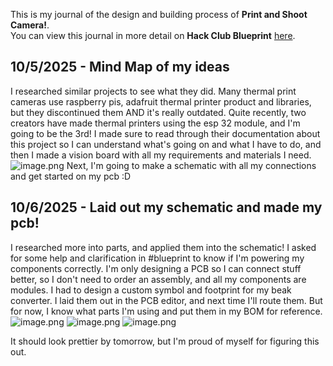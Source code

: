 <!--
  ===================    !!READ THIS NOTICE!!   ====================
  DO NOT edit this file manually. Your changes WILL BE OVERWRITTEN!
  This journal is auto generated and updated by Hack Club Blueprint.
  To edit this file, please edit your journal entries on Blueprint.
  ==================================================================
-->

This is my journal of the design and building process of **Print and Shoot Camera!**.  
You can view this journal in more detail on **Hack Club Blueprint** [here](https://blueprint.hackclub.com/projects/120).


## 10/5/2025 - Mind Map of my ideas  

I researched similar projects to see what they did. Many thermal print cameras use raspberry pis, adafruit thermal printer product and libraries, but they discontinued them AND it's really outdated. Quite recently, two creators have made thermal printers using the esp 32 module, and I'm going to be the 3rd! I made sure to read through their documentation about this project so I can understand what's going on and what I have to do, and then I made a vision board with all my requirements and materials I need. 
![image.png](https://blueprint.hackclub.com/user-attachments/blobs/redirect/eyJfcmFpbHMiOnsiZGF0YSI6NTkxLCJwdXIiOiJibG9iX2lkIn19--52b197829072006415c6fb491377c24a6adad040/image.png) Next, I'm going to make a schematic with all my connections and get started on my pcb :D
  

## 10/6/2025 - Laid out my schematic and made my pcb!  

I researched more into parts, and applied them into the schematic! I asked for some help and clarification in #blueprint to know if I'm powering my components correctly. I'm only designing a PCB so I can connect stuff better, so I don't need to order an assembly, and all my components are modules. I had to design a custom symbol and footprint for my beak converter. I laid them out in the PCB editor, and next time I'll route them. But for now, I know what parts I'm using and put them in my BOM for reference.
![image.png](https://blueprint.hackclub.com/user-attachments/blobs/redirect/eyJfcmFpbHMiOnsiZGF0YSI6ODEyLCJwdXIiOiJibG9iX2lkIn19--b3f44fe54be2a832a687c92ecb689a3771acb3b2/image.png)
![image.png](https://blueprint.hackclub.com/user-attachments/blobs/redirect/eyJfcmFpbHMiOnsiZGF0YSI6ODEzLCJwdXIiOiJibG9iX2lkIn19--a9d98ca462aace5016ec425e396bbe118948e9b9/image.png)
![image.png](https://blueprint.hackclub.com/user-attachments/blobs/redirect/eyJfcmFpbHMiOnsiZGF0YSI6ODE0LCJwdXIiOiJibG9iX2lkIn19--5b93ce824f54528402d870fd6a26594fbe6b88c5/image.png)

It should look prettier by tomorrow, but I'm proud of myself for figuring this out. 

  

